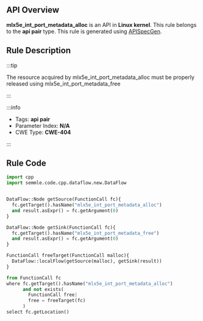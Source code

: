 ---
---


## API Overview
**mlx5e_int_port_metadata_alloc** is an API in **Linux kernel**. This rule belongs to the **api pair** type. This rule is generated using [APISpecGen](../../tools/APISpecGen).
## Rule Description

:::tip

The resource acquired by mlx5e_int_port_metadata_alloc must be properly released using mlx5e_int_port_metadata_free

:::

:::info

- Tags: **api pair**
- Parameter Index: **N/A**
- CWE Type: **CWE-404**

:::

## Rule Code
```python
import cpp
import semmle.code.cpp.dataflow.new.DataFlow


DataFlow::Node getSource(FunctionCall fc){
  fc.getTarget().hasName("mlx5e_int_port_metadata_alloc")
  and result.asExpr() = fc.getArgument(0)
}

DataFlow::Node getSink(FunctionCall fc){
  fc.getTarget().hasName("mlx5e_int_port_metadata_free")
  and result.asExpr() = fc.getArgument(0)
}

FunctionCall freeTarget(FunctionCall malloc){
  DataFlow::localFlow(getSource(malloc), getSink(result))
}

from FunctionCall fc
where fc.getTarget().hasName("mlx5e_int_port_metadata_alloc")
      and not exists(
        FunctionCall free| 
        free = freeTarget(fc)
      )
select fc.getLocation()

    
```